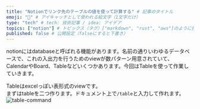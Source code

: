 ```yaml
---
title: "Notionでリンク先のテーブルの値を使って計算する" # 記事のタイトル
emoji: "🐻" # アイキャッチとして使われる絵文字（1文字だけ）
type: "tech" # tech: 技術記事 / idea: アイデア
topics: ["notion"] # トピックス（タグ）["markdown", "rust", "aws"]のように指定する
published: false # 公開設定（falseにすると下書き）
---
```


notionにはdatabaseと呼ばれる機能があります。名前の通りいわゆるデータベースで、これの入出力を行うためのviewが数パターン用意されていて、CalendarやBoard、Tableなどいくつかあります。今回はTableを使って作業していきます。

Tableはexcelっぽい表形式のviewです。  
まずはtableを二つ作ります。ドキュメント上で`/table`と入力して作れます。
![table-command](https://storage.googleapis.com/zenn-user-upload/3fb60bb9950b25c48f634cc1.png)
